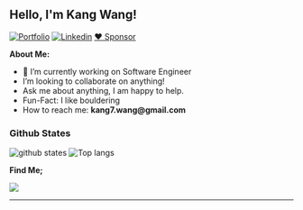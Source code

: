 
## Hello, I'm Kang Wang!

[![Portfolio](https://img.shields.io/badge/-Portfolio-red?style=flat&logo=appveyor&logoColor=white)](https://www.kang7.uk/)
[![Linkedin](https://img.shields.io/badge/-LinkedIn-blue?style=flat&logo=Linkedin&logoColor=white)](https://www.linkedin.com/in/kangqi-wang/)
[:heart: Sponsor](https://github.com/sponsors/kangqiwang)


**About Me:**

- 🔭 I’m currently working on Software Engineer
- I’m looking to collaborate on anything!
- Ask me about anything, I am happy to help.
- Fun-Fact: I like bouldering
- How to reach me: __kang7.wang@gmail.com__

### Github States

<img src="https://github-readme-stats.vercel.app/api?username=kangqiwang&count_private=true&show_icons=true&theme=apprentice" alt="github states"> 
<img src="https://github-readme-stats.vercel.app/api/top-langs/?username=kangqiwang&layout=compact&theme=apprentice&count_private=true&hide=html,css&langs_count=8" alt="Top langs">



**Find Me;**

[![](https://img.shields.io/badge/Medium-12100E?style=for-the-badge&logo=medium&logoColor=white)](https://medium.com/@kang7-wang)


---
